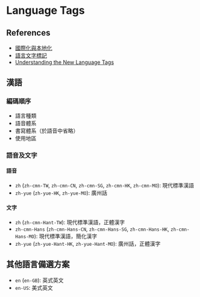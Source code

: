 # Language Tags
## References
- [國際化與本地化](https://zh.wikipedia.org/wiki/%E5%9B%BD%E9%99%85%E5%8C%96%E4%B8%8E%E6%9C%AC%E5%9C%B0%E5%8C%96)
- [語言文字標記](http://www.cnblogs.com/sink_cup/archive/2010/07/01/language_subtag_registry.html)
- [Understanding the New Language Tags](https://www.w3.org/International/articles/bcp47/)

## 漢語
### 編碼順序
- 語言種類
- 語音體系
- 書寫體系（於語音中省略）
- 使用地區

### 語音及文字
#### 語音
- `zh` (`zh-cmn-TW`, `zh-cmn-CN`, `zh-cmn-SG`, `zh-cmn-HK`, `zh-cmn-MO`): 現代標準漢語
- `zh-yue` (`zh-yue-HK`, `zh-yue-MO`): 廣州話

#### 文字
- `zh` (`zh-cmn-Hant-TW`): 現代標準漢語，正體漢字
- `zh-cmn-Hans` (`zh-cmn-Hans-CN`, `zh-cmn-Hans-SG`, `zh-cmn-Hans-HK`, `zh-cmn-Hans-MO`): 現代標準漢語，簡化漢字
- `zh-yue` (`zh-yue-Hant-HK`, `zh-yue-Hant-MO`): 廣州話，正體漢字

## 其他語言備選方案
- `en` (`en-GB`): 英式英文
- `en-US`: 美式英文
